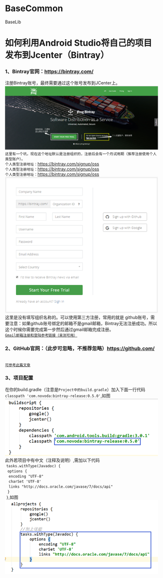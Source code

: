 # BaseCommon
BaseLib
# 如何利用Android Studio将自己的项目发布到Jcenter（Bintray）
<!--##### 一、准备工作-->
### 1、Bintray官网：https://bintray.com/
注册Bintray账号，最终需要通过这个账号发布到JCenter上。
![organization](https://github.com/l6yang/BaseCommon/blob/master/images/organization.png?raw=true)
`这里有一个坑，现在这个地址默认是注册组织的，注册后会有一个月试用期（推荐注册使用个人类型账户）。`
<br>`个人类型注册地址：`https://bintray.com/signup/oss
<br>`个人类型注册地址：`https://bintray.com/signup/oss
<br>`个人类型注册地址：`https://bintray.com/signup/oss
![personal](https://github.com/l6yang/BaseCommon/blob/master/images/personal.png?raw=true)
<br>这里是没有填写组织名称的。可以使用第三方注册，常用的就是 github账号，需要注意：如果github账号绑定的邮箱不是gmail邮箱，Bintray无法注册成功。所以这个时候你需要完成第一步然后通过gmail邮箱完成注册。
<br>[`Gmail邮箱注册和登陆参考链接（亲测可用）`](https://jingyan.baidu.com/article/36d6ed1f63b9831bce48837f.html)
### 2、GitHub官网：（此步可忽略，不推荐忽略）https://github.com/
<br>[`可参考此篇文章`](http://blog.csdn.net/p10010/article/details/51336332)
### 3、项目配置
在你的build.gradle（注意是`Project中的build.gradle`）加入下面一行代码
<br>`classpath 'com.novoda:bintray-release:0.5.0'`,如图
![build.gradle](https://github.com/l6yang/BaseCommon/blob/master/images/build.png?raw=true)
<br>此外若项目中有中文（注释及说明）,需加以下代码
<br>&nbsp;`tasks.withType(Javadoc) {`
<br>&nbsp;&nbsp;`options {`
<br>&nbsp;&nbsp;&nbsp;`encoding "UTF-8"`
<br>&nbsp;&nbsp;&nbsp;`charSet 'UTF-8'`
<br>&nbsp;&nbsp;&nbsp;`links "http://docs.oracle.com/javase/7/docs/api"`
<br>&nbsp;&nbsp;`}`
<br>&nbsp;`}`,如图
<br>![utf8](https://github.com/l6yang/BaseCommon/blob/master/images/utf8.png?raw=true)

